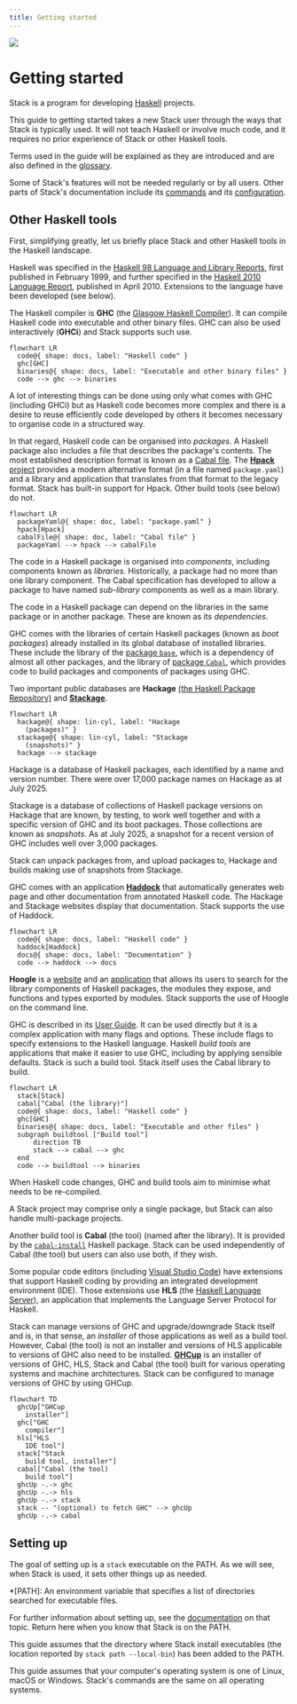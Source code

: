 ```yaml
---
title: Getting started
---
```


  <div class="hidden-warning"><a href="https://docs.haskellstack.org/"><img src="https://cdn.jsdelivr.net/gh/commercialhaskell/stack/doc/img/hidden-warning.svg"></a></div>

# Getting started

Stack is a program for developing [Haskell](https://www.haskell.org/) projects.

This guide to getting started takes a new Stack user through the ways that Stack
is typically used. It will not teach Haskell or involve much code, and it
requires no prior experience of Stack or other Haskell tools.

Terms used in the guide will be explained as they are introduced and are also
defined in the [glossary](../glossary.md).

Some of Stack's features will not be needed regularly or by all users. Other
parts of Stack's documentation include its [commands](../commands/index.md) and
its [configuration](../configure/index.md).

## Other Haskell tools

First, simplifying greatly, let us briefly place Stack and other Haskell tools
in the Haskell landscape.

Haskell was specified in the
[Haskell 98 Language and Library Reports](https://www.haskell.org/onlinereport/),
first published in February 1999, and further specified in the
[Haskell 2010 Language Report](https://www.haskell.org/onlinereport/haskell2010/),
published in April 2010. Extensions to the language have been developed (see
below).

The Haskell compiler is **GHC** (the
[Glasgow Haskell Compiler](https://www.haskell.org/ghc/)). It can compile
Haskell code into executable and other binary files. GHC can also be used
interactively (**GHCi**) and Stack supports such use.

~~~mermaid
flowchart LR
  code@{ shape: docs, label: "Haskell code" }
  ghc[GHC]
  binaries@{ shape: docs, label: "Executable and other binary files" }
  code --> ghc --> binaries
~~~

A lot of interesting things can be done using only what comes with GHC
(including GHCi) but as Haskell code becomes more complex and there is a desire
to reuse efficiently code developed by others it becomes necessary to organise
code in a structured way.

In that regard, Haskell code can be organised into *packages*. A Haskell package
also includes a file that describes the package's contents. The most established
description format is known as a
[Cabal file](https://cabal.readthedocs.io/en/stable/file-format-changelog.html).
The [**Hpack** project](https://github.com/sol/hpack) provides a modern
alternative format (in a file named `package.yaml`) and a library and
application that translates from that format to the legacy format. Stack has
built-in support for Hpack. Other build tools (see below) do not.

~~~mermaid
flowchart LR
  packageYaml@{ shape: doc, label: "package.yaml" }
  hpack[Hpack]
  cabalFile@{ shape: doc, label: "Cabal file" }
  packageYaml --> hpack --> cabalFile
~~~

The code in a Haskell package is organised into *components*, including
components known as *libraries*. Historically, a package had no more than one
library component. The Cabal specification has developed to allow a package to
have named *sub-library* components as well as a main library.

The code in a Haskell package can depend on the libraries in the same package
or in another package. These are known as its *dependencies*.

GHC comes with the libraries of certain Haskell packages (known as
*boot packages*) already installed in its global database of installed
libraries. These include the library of the
[package `base`](https://hackage.haskell.org/package/base), which
is a dependency of almost all other packages, and the library of
[package `Cabal`](https://hackage.haskell.org/package/Cabal), which provides
code to build packages and components of packages using GHC.

Two important public databases are **Hackage**
[(the  Haskell Package Repository)](https://hackage.haskell.org/) and
[**Stackage**](https://hackage.haskell.org/).

~~~mermaid
flowchart LR
  hackage@{ shape: lin-cyl, label: "Hackage
    (packages)" }
  stackage@{ shape: lin-cyl, label: "Stackage
    (snapshots)" }
  hackage --> stackage
~~~

Hackage is a database of Haskell packages, each identified by a name and version
number. There were over 17,000 package names on Hackage as at July 2025.

Stackage is a database of collections of Haskell package versions on
Hackage that are known, by testing, to work well together and with a specific
version of GHC and its boot packages. Those collections are known as
*snapshots*. As at July 2025, a snapshot for a recent version of GHC includes
well over 3,000 packages.

Stack can unpack packages from, and upload packages to, Hackage and
builds making use of snapshots from Stackage.

GHC comes with an application
[**Haddock**](https://haskell-haddock.readthedocs.io/latest/) that automatically
generates web page and other documentation from annotated Haskell code. The
Hackage and Stackage websites display that documentation. Stack supports the use
of Haddock.

~~~mermaid
flowchart LR
  code@{ shape: docs, label: "Haskell code" }
  haddock[Haddock]
  docs@{ shape: docs, label: "Documentation" }
  code --> haddock --> docs
~~~

**Hoogle** is a [website](https://hoogle.haskell.org/) and an
[application](https://hackage.haskell.org/package/hoogle) that allows its users
to search for the library components of Haskell packages, the modules they
expose, and functions and types exported by modules. Stack supports the use of
Hoogle on the command line.

GHC is described in its
[User Guide](https://downloads.haskell.org/ghc/latest/docs/users_guide/). It can
be used directly but it is a complex application with many flags and options.
These include flags to specify extensions to the Haskell language.  Haskell
*build tools* are applications that make it easier to use GHC, including by
applying sensible defaults. Stack is such a build tool. Stack itself uses
the Cabal library to build.

~~~mermaid
flowchart LR
  stack[Stack]
  cabal["Cabal (the library)"]
  code@{ shape: docs, label: "Haskell code" }
  ghc[GHC]
  binaries@{ shape: docs, label: "Executable and other files" }
  subgraph buildtool ["Build tool"]
      direction TB
      stack --> cabal --> ghc
  end
  code --> buildtool --> binaries
~~~

When Haskell code changes, GHC and build tools aim to minimise what needs to be
re-compiled.

A Stack project may comprise only a single package, but Stack can also handle
multi-package projects.

Another build tool is **Cabal** (the tool) (named after the library). It is
provided by the
[`cabal-install`](https://hackage.haskell.org/package/cabal-install)
Haskell package. Stack can be used independently of Cabal (the tool) but users
can also use both, if they wish.

Some popular code editors (including
[Visual Studio Code](https://code.visualstudio.com/)) have extensions that
support Haskell coding by providing an integrated development environment (IDE).
Those extensions use **HLS** (the
[Haskell Language Server](https://haskell-language-server.readthedocs.io/en/stable/)),
an application that implements the Language Server Protocol for Haskell.

Stack can manage versions of GHC and upgrade/downgrade Stack itself and is, in
that sense, an *installer* of those applications as well as a build tool.
However, Cabal (the tool) is not an installer and versions of HLS applicable to
versions of GHC also need to be installed.
[**GHCup**](https://www.haskell.org/ghcup/) is an installer of versions of GHC,
HLS, Stack and Cabal (the tool) built for various operating systems and machine
architectures. Stack can be configured to manage versions of GHC by using GHCup.

~~~mermaid
flowchart TD
  ghcUp["GHCup
    installer"]
  ghc["GHC
    compiler"]
  hls["HLS
    IDE tool"]
  stack["Stack
    build tool, installer"]
  cabal["Cabal (the tool)
    build tool"]
  ghcUp -.-> ghc
  ghcUp -.-> hls
  ghcUp -.-> stack
  stack -- "(optional) to fetch GHC" --> ghcUp
  ghcUp -.-> cabal
~~~

## Setting up

The goal of setting up is a `stack` executable on the PATH. As we will see, when
Stack is used, it sets other things up as needed.

*[PATH]: An environment variable that specifies a list of directories searched for executable files.

For further information about setting up, see the
[documentation](../install_and_upgrade.md) on that topic. Return here when you
know that Stack is on the PATH.

This guide assumes that the directory where Stack install executables (the
location reported by `stack path --local-bin`) has been added to the PATH.

This guide assumes that your computer's operating system is one of Linux, macOS
or Windows. Stack's commands are the same on all operating systems.
